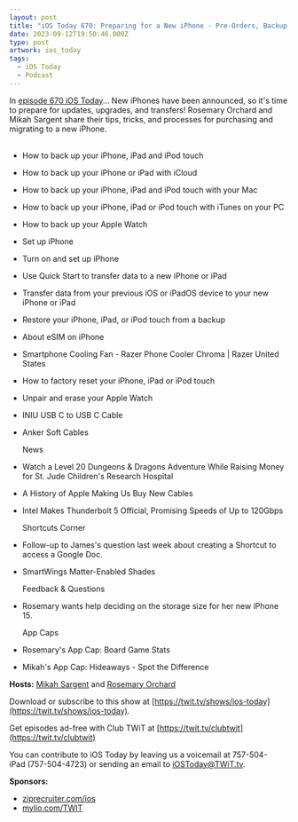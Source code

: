 ```yaml
---
layout: post
title: "iOS Today 670: Preparing for a New iPhone - Pre-Orders, Backup, Setup, Tips, Tricks, Recommended Accessories"
date: 2023-09-12T19:50:46.000Z
type: post
artwork: ios_today
tags:
  - iOS Today
  - Podcast
---
```

In [episode 670 iOS Today](https://twit.tv/shows/ios-today/episodes/670)...
New iPhones have been announced, so it's time to prepare for updates, upgrades, and transfers! Rosemary Orchard and Mikah Sargent share their tips, tricks, and processes for purchasing and migrating to a new iPhone.  
 

*   How to back up your iPhone, iPad and iPod touch
*   How to back up your iPhone or iPad with iCloud
*   How to back up your iPhone, iPad and iPod touch with your Mac
*   How to back up your iPhone, iPad or iPod touch with iTunes on your PC
*   How to back up your Apple Watch
*   Set up iPhone
*   Turn on and set up iPhone
*   Use Quick Start to transfer data to a new iPhone or iPad
*   Transfer data from your previous iOS or iPadOS device to your new iPhone or iPad
*   Restore your iPhone, iPad, or iPod touch from a backup
*   About eSIM on iPhone
*   Smartphone Cooling Fan - Razer Phone Cooler Chroma | Razer United States
*   How to factory reset your iPhone, iPad or iPod touch
*   Unpair and erase your Apple Watch
*   INIU USB C to USB C Cable
*   Anker Soft Cables  
      
    News
*   Watch a Level 20 Dungeons & Dragons Adventure While Raising Money for St. Jude Children's Research Hospital
*   A History of Apple Making Us Buy New Cables
*   Intel Makes Thunderbolt 5 Official, Promising Speeds of Up to 120Gbps  
      
    Shortcuts Corner
*   Follow-up to James's question last week about creating a Shortcut to access a Google Doc.
*   SmartWings Matter-Enabled Shades  
      
    Feedback & Questions
*   Rosemary wants help deciding on the storage size for her new iPhone 15.  
      
    App Caps
*   Rosemary's App Cap: Board Game Stats
*   Mikah's App Cap: Hideaways - Spot the Difference

**Hosts:** [Mikah Sargent](https://twit.tv/people/mikah-sargent) and [Rosemary Orchard](https://twit.tv/people/rosemary-orchard)

Download or subscribe to this show at [https://twit.tv/shows/ios-today](https://twit.tv/shows/ios-today).

Get episodes ad-free with Club TWiT at [https://twit.tv/clubtwit](https://twit.tv/clubtwit)

You can contribute to iOS Today by leaving us a voicemail at 757-504-iPad (757-504-4723) or sending an email to [iOSToday@TWiT.tv](mailto:iOSToday@TWiT.tv).

**Sponsors:**

*   [ziprecruiter.com/ios](http://ziprecruiter.com/ios)
*   [mylio.com/TWIT](http://mylio.com/TWIT)